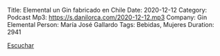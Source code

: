 Title: Elemental un Gin fabricado en Chile 
Date: 2020-12-12
Category: Podcast
Mp3: https://s.danilorca.com/2020-12-12.mp3
Company: Gin Elemental
Person: María José Gallardo
Tags: Bebidas, Mujeres
Duration: 2941

<a href="https://s.danilorca.com/2020-12-12.mp3" type="audio/mpeg">
Escuchar
</a>
